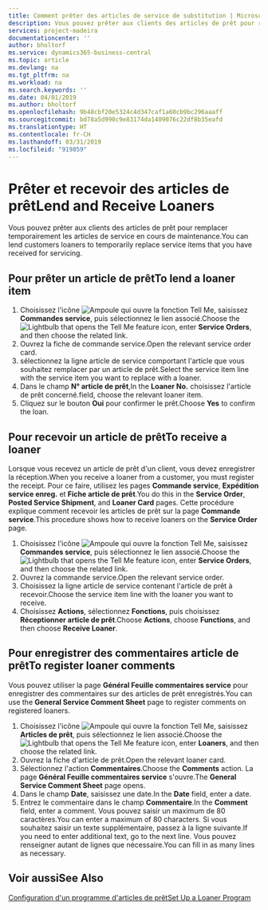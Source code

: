```yaml
---
title: Comment prêter des articles de service de substitution | Microsoft Docs
description: Vous pouvez prêter aux clients des articles de prêt pour remplacer temporairement les articles de service en cours de maintenance.
services: project-madeira
documentationcenter: ''
author: bholtorf
ms.service: dynamics365-business-central
ms.topic: article
ms.devlang: na
ms.tgt_pltfrm: na
ms.workload: na
ms.search.keywords: ''
ms.date: 04/01/2019
ms.author: bholtorf
ms.openlocfilehash: 9b48cbf20e5324c4d347caf1a60cb9bc296aaaff
ms.sourcegitcommit: bd78a5d990c9e83174da1409076c22df8b35eafd
ms.translationtype: HT
ms.contentlocale: fr-CH
ms.lasthandoff: 03/31/2019
ms.locfileid: "919859"
---
```

# <a name="lend-and-receive-loaners"></a><span data-ttu-id="1a8a8-103">Prêter et recevoir des articles de prêt</span><span class="sxs-lookup"><span data-stu-id="1a8a8-103">Lend and Receive Loaners</span></span>
<span data-ttu-id="1a8a8-104">Vous pouvez prêter aux clients des articles de prêt pour remplacer temporairement les articles de service en cours de maintenance.</span><span class="sxs-lookup"><span data-stu-id="1a8a8-104">You can lend customers loaners to temporarily replace service items that you have received for servicing.</span></span>  
  
## <a name="to-lend-a-loaner-item"></a><span data-ttu-id="1a8a8-105">Pour prêter un article de prêt</span><span class="sxs-lookup"><span data-stu-id="1a8a8-105">To lend a loaner item</span></span>    
1. <span data-ttu-id="1a8a8-106">Choisissez l'icône ![Ampoule qui ouvre la fonction Tell Me](media/ui-search/search_small.png "Dites-moi ce que vous voulez faire"), saisissez **Commandes service**, puis sélectionnez le lien associé.</span><span class="sxs-lookup"><span data-stu-id="1a8a8-106">Choose the ![Lightbulb that opens the Tell Me feature](media/ui-search/search_small.png "Tell me what you want to do") icon, enter **Service Orders**, and then choose the related link.</span></span>  
2. <span data-ttu-id="1a8a8-107">Ouvrez la fiche de commande service.</span><span class="sxs-lookup"><span data-stu-id="1a8a8-107">Open the relevant service order card.</span></span>  
3. <span data-ttu-id="1a8a8-108">sélectionnez la ligne article de service comportant l'article que vous souhaitez remplacer par un article de prêt.</span><span class="sxs-lookup"><span data-stu-id="1a8a8-108">Select the service item line with the service item you want to replace with a loaner.</span></span>  
4. <span data-ttu-id="1a8a8-109">Dans le champ **N° article de prêt**,</span><span class="sxs-lookup"><span data-stu-id="1a8a8-109">In the **Loaner No.**</span></span> <span data-ttu-id="1a8a8-110">choisissez l'article de prêt concerné.</span><span class="sxs-lookup"><span data-stu-id="1a8a8-110">field, choose the relevant loaner item.</span></span>  
5. <span data-ttu-id="1a8a8-111">Cliquez sur le bouton **Oui** pour confirmer le prêt.</span><span class="sxs-lookup"><span data-stu-id="1a8a8-111">Choose **Yes** to confirm the loan.</span></span>  

## <a name="to-receive-a-loaner"></a><span data-ttu-id="1a8a8-112">Pour recevoir un article de prêt</span><span class="sxs-lookup"><span data-stu-id="1a8a8-112">To receive a loaner</span></span>  
<span data-ttu-id="1a8a8-113">Lorsque vous recevez un article de prêt d'un client, vous devez enregistrer la réception.</span><span class="sxs-lookup"><span data-stu-id="1a8a8-113">When you receive a loaner from a customer, you must register the receipt.</span></span> <span data-ttu-id="1a8a8-114">Pour ce faire, utilisez les pages **Commande service**, **Expédition service enreg.** et **Fiche article de prêt**.</span><span class="sxs-lookup"><span data-stu-id="1a8a8-114">You do this in the **Service Order**, **Posted Service Shipment**, and **Loaner Card** pages.</span></span> <span data-ttu-id="1a8a8-115">Cette procédure explique comment recevoir les articles de prêt sur la page **Commande service**.</span><span class="sxs-lookup"><span data-stu-id="1a8a8-115">This procedure shows how to receive loaners on the **Service Order** page.</span></span>  
  
1. <span data-ttu-id="1a8a8-116">Choisissez l'icône ![Ampoule qui ouvre la fonction Tell Me](media/ui-search/search_small.png "Dites-moi ce que vous voulez faire"), saisissez **Commandes service**, puis sélectionnez le lien associé.</span><span class="sxs-lookup"><span data-stu-id="1a8a8-116">Choose the ![Lightbulb that opens the Tell Me feature](media/ui-search/search_small.png "Tell me what you want to do") icon, enter **Service Orders**, and then choose the related link.</span></span>  
2. <span data-ttu-id="1a8a8-117">Ouvrez la commande service.</span><span class="sxs-lookup"><span data-stu-id="1a8a8-117">Open the relevant service order.</span></span>  
3. <span data-ttu-id="1a8a8-118">Choisissez la ligne article de service contenant l'article de prêt à recevoir.</span><span class="sxs-lookup"><span data-stu-id="1a8a8-118">Choose the service item line with the loaner you want to receive.</span></span>  
4. <span data-ttu-id="1a8a8-119">Choisissez **Actions**, sélectionnez **Fonctions**, puis choisissez **Réceptionner article de prêt**.</span><span class="sxs-lookup"><span data-stu-id="1a8a8-119">Choose **Actions**, choose **Functions**, and then choose **Receive Loaner**.</span></span>  

## <a name="to-register-loaner-comments"></a><span data-ttu-id="1a8a8-120">Pour enregistrer des commentaires article de prêt</span><span class="sxs-lookup"><span data-stu-id="1a8a8-120">To register loaner comments</span></span>  
<span data-ttu-id="1a8a8-121">Vous pouvez utiliser la page **Général Feuille commentaires service** pour enregistrer des commentaires sur des articles de prêt enregistrés.</span><span class="sxs-lookup"><span data-stu-id="1a8a8-121">You can use the **General Service Comment Sheet** page to register comments on registered loaners.</span></span>  
  
1. <span data-ttu-id="1a8a8-122">Choisissez l'icône ![Ampoule qui ouvre la fonction Tell Me](media/ui-search/search_small.png "Dites-moi ce que vous voulez faire"), saisissez **Articles de prêt**, puis sélectionnez le lien associé.</span><span class="sxs-lookup"><span data-stu-id="1a8a8-122">Choose the ![Lightbulb that opens the Tell Me feature](media/ui-search/search_small.png "Tell me what you want to do") icon, enter **Loaners**, and then choose the related link.</span></span>  
2. <span data-ttu-id="1a8a8-123">Ouvrez la fiche d'article de prêt.</span><span class="sxs-lookup"><span data-stu-id="1a8a8-123">Open the relevant loaner card.</span></span>  
3. <span data-ttu-id="1a8a8-124">Sélectionnez l'action **Commentaires**.</span><span class="sxs-lookup"><span data-stu-id="1a8a8-124">Choose the **Comments** action.</span></span> <span data-ttu-id="1a8a8-125">La page **Général Feuille commentaires service** s'ouvre.</span><span class="sxs-lookup"><span data-stu-id="1a8a8-125">The **General Service Comment Sheet** page opens.</span></span>  
4. <span data-ttu-id="1a8a8-126">Dans le champ **Date**, saisissez une date.</span><span class="sxs-lookup"><span data-stu-id="1a8a8-126">In the **Date** field, enter a date.</span></span>  
5. <span data-ttu-id="1a8a8-127">Entrez le commentaire dans le champ **Commentaire**.</span><span class="sxs-lookup"><span data-stu-id="1a8a8-127">In the **Comment** field, enter a comment.</span></span> <span data-ttu-id="1a8a8-128">Vous pouvez saisir un maximum de 80 caractères.</span><span class="sxs-lookup"><span data-stu-id="1a8a8-128">You can enter a maximum of 80 characters.</span></span> <span data-ttu-id="1a8a8-129">Si vous souhaitez saisir un texte supplémentaire, passez à la ligne suivante.</span><span class="sxs-lookup"><span data-stu-id="1a8a8-129">If you need to enter additional text, go to the next line.</span></span> <span data-ttu-id="1a8a8-130">Vous pouvez renseigner autant de lignes que nécessaire.</span><span class="sxs-lookup"><span data-stu-id="1a8a8-130">You can fill in as many lines as necessary.</span></span>  
  
## <a name="see-also"></a><span data-ttu-id="1a8a8-131">Voir aussi</span><span class="sxs-lookup"><span data-stu-id="1a8a8-131">See Also</span></span>  
[<span data-ttu-id="1a8a8-132">Configuration d'un programme d'articles de prêt</span><span class="sxs-lookup"><span data-stu-id="1a8a8-132">Set Up a Loaner Program</span></span>](service-how-setup-loaner-program.md)   
